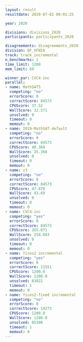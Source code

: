 ```yaml
---
layout: result
resultdate: 2020-07-02 00:01:25

year: 2020

divisions: divisions_2020
participants: participants_2020

disagreements: disagreements_2020
division: QF_UFNIA
track: track_incremental
n_benchmarks: 1
time_limit: 1200
mem_limit: 60

winner_par: CVC4-inc
parallel:
- name: MathSAT5
  competing: "no"
  errorScore: 0
  correctScore: 84573
  CPUScore: 37.52
  WallScore: 32.571
  unsolved: 0
  timeout: 0
  memout: 0
- name: 2019-MathSAT-default
  competing: "no"
  errorScore: 0
  correctScore: 84573
  CPUScore: 40.369
  WallScore: 35.368
  unsolved: 0
  timeout: 0
  memout: 0
- name: z3
  competing: "no"
  errorScore: 0
  correctScore: 84573
  CPUScore: 47.878
  WallScore: 43.69
  unsolved: 0
  timeout: 0
  memout: 0
- name: CVC4-inc
  competing: "yes"
  errorScore: 0
  correctScore: 84573
  CPUScore: 265.071
  WallScore: 258.683
  unsolved: 0
  timeout: 0
  memout: 0
- name: Yices2 incremental
  competing: "yes"
  errorScore: 0
  correctScore: 21551
  CPUScore: 1200.0
  WallScore: 1200.0
  unsolved: 63022
  timeout: 1
  memout: 0
- name: Yices2-fixed incremental
  competing: "no"
  errorScore: 0
  correctScore: 19273
  CPUScore: 1200.0
  WallScore: 1200.0
  unsolved: 65300
  timeout: 1
  memout: 0
---
```

